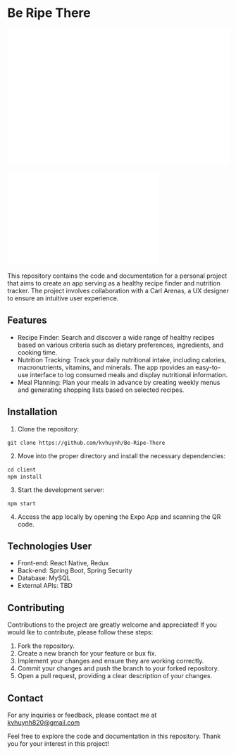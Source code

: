 # Be Ripe There

![alt text]("/../client/src/images/splash-page/logo-4x.png#gh-dark-mode-only "Title")
<!-- ![alt text]("/../client/src/images/splash-page/light-logo-4x.png#gh-light-mode-only "Title") -->
![alt text]("/../client/src/images/splash-page/logo-1x.png "Title")



This repository contains the code and documentation for a personal project that aims to create an app serving as a healthy recipe finder and nutrition tracker. The project involves collaboration with a Carl Arenas, a UX designer to ensure an intuitive user experience.

## Features
- Recipe Finder: Search and discover a wide range of healthy recipes based on various criteria such as dietary preferences, ingredients, and cooking time.
- Nutrition Tracking: Track your daily nutritional intake, including calories, macronutrients, vitamins, and minerals. The app rpovides an easy-to-use interface to log consumed meals and display nutritional information.
- Meal Planning: Plan your meals in advance by creating weekly menus and generating shopping lists based on selected recipes. 

## Installation

1. Clone the repository:
``` shell
git clone https://github.com/kvhuynh/Be-Ripe-There
```

2. Move into the proper directory and install the necessary dependencies:
``` shell
cd client
npm install
```

3. Start the development server:
``` shell
npm start
```

4. Access the app locally by opening the Expo App and scanning the QR code.

## Technologies User
- Front-end: React Native, Redux
- Back-end: Spring Boot, Spring Security
- Database: MySQL
- External APIs: TBD

## Contributing
Contributions to the project are greatly welcome and appreciated! If you would lke to contribute, please follow these steps:

1. Fork the repository.
2. Create a new branch for your feature or bux fix.
3. Implement your changes and ensure they are working correctly.
4. Commit your changes and push the branch to your forked repository.
5. Open a pull request, providing a clear description of your changes.

## Contact
For any inquiries or feedback, please contact me at kvhuynh820@gmail.com

Feel free to explore the code and documentation in this repository. Thank you for your interest in this project!
